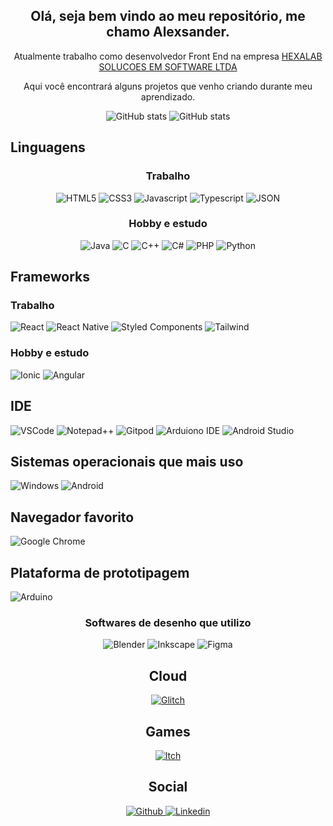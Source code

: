 <div align="center">
    <h2>Olá, seja bem vindo ao meu repositório, me chamo Alexsander.</h2>
    Atualmente trabalho como desenvolvedor Front End na empresa <a title="HEXALAB SOLUCOES EM SOFTWARE LTDA" href="https://hexalab.com.br/n/">HEXALAB SOLUCOES EM SOFTWARE LTDA</a>
    <p>Aqui você encontrará alguns projetos que venho criando durante meu aprendizado.</p>
</div>

<p align="center">
    <img alt="GitHub stats" src="https://github-readme-stats.vercel.app/api?username=Alex5ander&show_icons=true&theme=dark" />
    <img alt="GitHub stats" src="https://github-readme-stats.vercel.app/api/top-langs/?username=Alex5ander&show_icons=true&theme=dark&layout=compact" />
</p>

## Linguagens

<div align="center">
    <h3>Trabalho</h3>
    <img alt="HTML5" src="https://img.shields.io/badge/HTML5-E34F26?style=for-the-badge&logo=html5&logoColor=white" />
    <img alt="CSS3" src="https://img.shields.io/badge/CSS3-1572B6?style=for-the-badge&logo=css3&logoColor=white" />
    <img alt="Javascript" src="https://img.shields.io/badge/JavaScript-323330?style=for-the-badge&logo=javascript&logoColor=F7DF1E" />
    <img alt="Typescript" src="https://img.shields.io/badge/TypeScript-007ACC?style=for-the-badge&logo=typescript&logoColor=white" />
    <img alt="JSON" src="https://img.shields.io/badge/json-5E5C5C?style=for-the-badge&logo=json&logoColor=white" />
</div>

<div align="center">
    <h3>Hobby e estudo</h3>
    <img alt="Java" src="https://img.shields.io/badge/Java-ED8B00?style=for-the-badge&logo=java&logoColor=white" />
    <img alt="C" src="https://img.shields.io/badge/C-00599C?style=for-the-badge&logo=c&logoColor=white" />
    <img alt="C++" src="https://img.shields.io/badge/C%2B%2B-00599C?style=for-the-badge&logo=c%2B%2B&logoColor=white" />
    <img alt="C#" src="https://img.shields.io/badge/C%23-239120?style=for-the-badge&logo=c-sharp&logoColor=white" />
    <img alt="PHP" src="https://img.shields.io/badge/PHP-777BB4?style=for-the-badge&logo=php&logoColor=white" />
    <img alt="Python" src="https://img.shields.io/badge/Python-FFD43B?style=for-the-badge&logo=python&logoColor=blue" />
</div>

## Frameworks
### Trabalho
![React](https://img.shields.io/badge/React-20232A?style=for-the-badge&logo=react&logoColor=61DAFB "React")
![React Native](https://img.shields.io/badge/React_Native-20232A?style=for-the-badge&logo=react&logoColor=61DAFB "React Native")
![Styled Components](https://img.shields.io/badge/styled--components-DB7093?style=for-the-badge&logo=styled-components&logoColor=white "Styled Components")
![Tailwind](https://img.shields.io/badge/Tailwind_CSS-38B2AC?style=for-the-badge&logo=tailwind-css&logoColor=white "Tailwind")

### Hobby e estudo
![Ionic](https://img.shields.io/badge/Ionic-3880FF?style=for-the-badge&logo=ionic&logoColor=white "Ionic")
![Angular](https://img.shields.io/badge/Angular-DD0031?style=for-the-badge&logo=angular&logoColor=white "Angular")

## IDE
![VSCode](https://img.shields.io/badge/Visual_Studio_Code-0078D4?style=for-the-badge&logo=visual%20studio%20code&logoColor=whit "VSCode")
![Notepad++](https://img.shields.io/badge/Notepad++-90E59A.svg?style=for-the-badge&logo=notepad%2B%2B&logoColor=black "Notepad++")
![Gitpod](https://img.shields.io/badge/Gitpod-000000?style=for-the-badge&logo=gitpod&logoColor=#FFAE33 "Gitpod")
![Arduiono IDE](https://img.shields.io/badge/Arduino_IDE-00979D?style=for-the-badge&logo=arduino&logoColor=white)
![Android Studio](https://img.shields.io/badge/Android_Studio-3DDC84?style=for-the-badge&logo=android-studio&logoColor=white)

## Sistemas operacionais que mais uso
![Windows](https://img.shields.io/badge/Windows-0078D6?style=for-the-badge&logo=windows&logoColor=white "Windows") ![Android](https://img.shields.io/badge/Android-3DDC84?style=for-the-badge&logo=android&logoColor=white "Android")

## Navegador favorito
![Google Chrome](https://img.shields.io/badge/Google_chrome-4285F4?style=for-the-badge&logo=Google-chrome&logoColor=white "Google Chrome")

## Plataforma de prototipagem
![Arduino](https://img.shields.io/badge/Arduino-00979D?style=for-the-badge&logo=Arduino&logoColor=white "Arduino")

<div align="center">
    <h3>Softwares de desenho que utilizo</h3>
    <img alt="Blender" src="https://img.shields.io/badge/blender-%23F5792A.svg?style=for-the-badge&logo=blender&logoColor=white" />
    <img alt="Inkscape" src="https://img.shields.io/badge/Inkscape-000000?style=for-the-badge&logo=Inkscape&logoColor=white" />
    <img alt="Figma" src="https://img.shields.io/badge/Figma-F24E1E?style=for-the-badge&logo=figma&logoColor=white" />
</div>


<div align="center">
    <h2>Cloud</h2>
    <a href="https://glitch.com/@Alex5ander" title="Glitch" >
        <img alt="Glitch" src="https://img.shields.io/badge/Glitch-2800ff?style=for-the-badge&logo=glitch&logoColor=white" />
    </a>
</div>

<div align="center">
    <h2>Games</h2>
    <a href="https://alex5ander.itch.io/" title="Meus jogos">
        <img alt="Itch" src="https://img.shields.io/badge/Itch.io-FA5C5C?style=for-the-badge&logo=itchdotio&logoColor=white" />
    </a>
</div>

<div align="center"> 
    <h2>Social</h2>
    <a href="https://github.com/Alex5ander" title="Meu Github" >
        <img alt="Github" src="https://img.shields.io/badge/GitHub-100000?style=for-the-badge&logo=github&logoColor=white" />
    </a>
    <a href="https://www.linkedin.com/in/alexsander-gutierrez-gon%C3%A7alves-aa2266163" title="Linkedin">
        <img alt="Linkedin" src="https://img.shields.io/badge/LinkedIn-0077B5?style=for-the-badge&logo=linkedin&logoColor=white" />
    </a>
</div>

